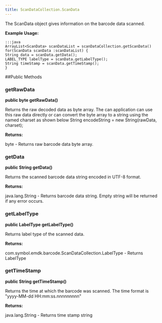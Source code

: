 ```yaml
---
title: ScanDataCollection.ScanData
---
```


The ScanData object gives information on the barcode data scanned.
 
 

**Example Usage:**
	
	:::java	
	ArrayList<ScanData> scanDataList = scanDataCollection.getScanData()
	for(ScanData scanData :scanDataList) {
	String data = scanData.getData();
	LABEL_TYPE labelType = scanData.getLabelType();
	String timeStamp = scanData.getTimeStamp();
	}


##Public Methods

### getRawData

**public byte getRawData()**

Returns the raw decoded data as byte array.
 The can application can use this raw data directly or 
 can convert the byte array to a string using the named charset as shown below
 String encodeString =  new String(rawData, charset);

**Returns:**

byte - Returns raw barcode data byte array.

### getData

**public String getData()**

Returns the scanned barcode data string encoded in UTF-8 format.

**Returns:**

java.lang.String - Returns barcode data string. Empty string will be returned if any error occurs.

### getLabelType

**public LabelType getLabelType()**

Returns label type of the scanned data.

**Returns:**

com.symbol.emdk.barcode.ScanDataCollection.LabelType - Returns LabelType

### getTimeStamp

**public String getTimeStamp()**

Returns the time at which the barcode was scanned.
 The time format is "yyyy-MM-dd HH:mm:ss.nnnnnnnnn"

**Returns:**

java.lang.String - Returns time stamp string


